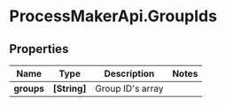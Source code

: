 # ProcessMakerApi.GroupIds

## Properties
Name | Type | Description | Notes
------------ | ------------- | ------------- | -------------
**groups** | **[String]** | Group ID&#39;s array | 


